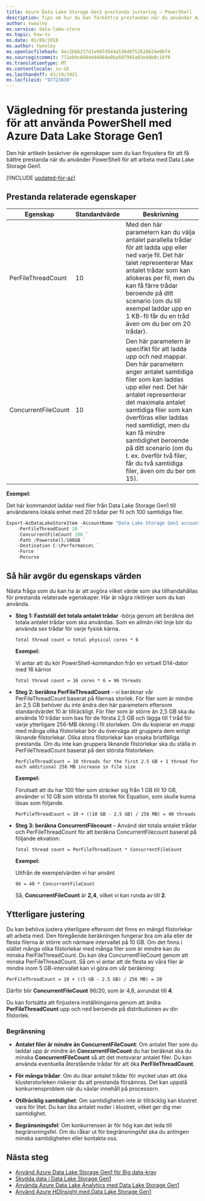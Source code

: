 ```yaml
---
title: Azure Data Lake Storage Gen1 prestanda justering – PowerShell
description: Tips om hur du kan förbättra prestandan när du använder Azure PowerShell med Azure Data Lake Storage Gen1.
author: twooley
ms.service: data-lake-store
ms.topic: how-to
ms.date: 01/09/2018
ms.author: twooley
ms.openlocfilehash: 4ac2bbb21fd1a987d544a536d0f52628824e0bf4
ms.sourcegitcommit: 772eb9c6684dd4864e0ba507945a83e48b8c16f0
ms.translationtype: MT
ms.contentlocale: sv-SE
ms.lasthandoff: 03/19/2021
ms.locfileid: "97723838"
---
```

# <a name="performance-tuning-guidance-for-using-powershell-with-azure-data-lake-storage-gen1"></a>Vägledning för prestanda justering för att använda PowerShell med Azure Data Lake Storage Gen1

Den här artikeln beskriver de egenskaper som du kan finjustera för att få bättre prestanda när du använder PowerShell för att arbeta med Data Lake Storage Gen1.

[!INCLUDE [updated-for-az](../../includes/updated-for-az.md)]

## <a name="performance-related-properties"></a>Prestanda relaterade egenskaper

| Egenskap            | Standardvärde | Beskrivning |
|---------------------|---------|-------------|
| PerFileThreadCount  | 10      | Med den här parametern kan du välja antalet parallella trådar för att ladda upp eller ned varje fil. Det här talet representerar Max antalet trådar som kan allokeras per fil, men du kan få färre trådar beroende på ditt scenario (om du till exempel laddar upp en 1 KB-fil får du en tråd även om du ber om 20 trådar).  |
| ConcurrentFileCount | 10      | Den här parametern är specifikt för att ladda upp och ned mappar. Den här parametern anger antalet samtidiga filer som kan laddas upp eller ned. Det här antalet representerar det maximala antalet samtidiga filer som kan överföras eller laddas ned samtidigt, men du kan få mindre samtidighet beroende på ditt scenario (om du t. ex. överför två filer, får du två samtidiga filer, även om du ber om 15). |

**Exempel:**

Det här kommandot laddar ned filer från Data Lake Storage Gen1 till användarens lokala enhet med 20 trådar per fil och 100 samtidiga filer.

```PowerShell
Export-AzDataLakeStoreItem -AccountName "Data Lake Storage Gen1 account name" `
    -PerFileThreadCount 20 `
    -ConcurrentFileCount 100 `
    -Path /Powershell/100GB `
    -Destination C:\Performance\ `
    -Force `
    -Recurse
```

## <a name="how-to-determine-property-values"></a>Så här avgör du egenskaps värden

Nästa fråga som du kan ha är att avgöra vilket värde som ska tillhandahållas för prestanda relaterade egenskaper. Här är några riktlinjer som du kan använda.

* **Steg 1: Fastställ det totala antalet trådar** -börja genom att beräkna det totala antalet trådar som ska användas. Som en allmän rikt linje bör du använda sex trådar för varje fysisk kärna.

    `Total thread count = total physical cores * 6`

    **Exempel:**

    Vi antar att du kör PowerShell-kommandon från en virtuell D14-dator med 16 kärnor

    `Total thread count = 16 cores * 6 = 96 threads`

* **Steg 2: beräkna PerFileThreadCount** – vi beräknar vår PerFileThreadCount baserat på filernas storlek. För filer som är mindre än 2,5 GB behöver du inte ändra den här parametern eftersom standardvärdet 10 är tillräckligt. För filer som är större än 2,5 GB ska du använda 10 trådar som bas för de första 2,5 GB och lägga till 1 tråd för varje ytterligare 256-MB ökning i fil storleken. Om du kopierar en mapp med många olika filstorlekar bör du överväga att gruppera dem enligt liknande filstorlekar. Olika stora filstorlekar kan orsaka bristfälliga prestanda. Om du inte kan gruppera liknande filstorlekar ska du ställa in PerFileThreadCount baserat på den största filstorleken.

    `PerFileThreadCount = 10 threads for the first 2.5 GB + 1 thread for each additional 256 MB increase in file size`

    **Exempel:**

    Förutsatt att du har 100 filer som sträcker sig från 1 GB till 10 GB, använder vi 10 GB som största fil storlek för Equation, som skulle kunna läsas som följande.

    `PerFileThreadCount = 10 + ((10 GB - 2.5 GB) / 256 MB) = 40 threads`

* **Steg 3: beräkna ConcurrentFilecount** – Använd det totala antalet trådar och PerFileThreadCount för att beräkna ConcurrentFilecount baserat på följande ekvation:

    `Total thread count = PerFileThreadCount * ConcurrentFileCount`

    **Exempel:**

    Utifrån de exempelvärden vi har använt

    `96 = 40 * ConcurrentFileCount`

    Så, **ConcurrentFileCount** är **2,4**, vilket vi kan runda av till **2**.

## <a name="further-tuning"></a>Ytterligare justering

Du kan behöva justera ytterligare eftersom det finns en mängd filstorlekar att arbeta med. Den föregående beräkningen fungerar bra om alla eller de flesta filerna är större och närmare intervallet på 10 GB. Om det finns i stället många olika filstorlekar med många filer som är mindre kan du minska PerFileThreadCount. Du kan öka ConcurrentFileCount genom att minska PerFileThreadCount. Så om vi antar att de flesta av våra filer är mindre inom 5 GB-intervallet kan vi göra om vår beräkning:

`PerFileThreadCount = 10 + ((5 GB - 2.5 GB) / 256 MB) = 20`

Därför blir **ConcurrentFileCount** 96/20, som är 4,8, avrundat till **4**.

Du kan fortsätta att finjustera inställningarna genom att ändra **PerFileThreadCount** upp och ned beroende på distributionen av din filstorlek.

### <a name="limitation"></a>Begränsning

* **Antalet filer är mindre än ConcurrentFileCount**: Om antalet filer som du laddar upp är mindre än **ConcurrentFileCount** du har beräknat ska du minska **ConcurrentFileCount** så att det motsvarar antalet filer. Du kan använda eventuella återstående trådar för att öka **PerFileThreadCount**.

* **För många trådar**: Om du ökar antalet trådar för mycket utan att öka klusterstorleken riskerar du att prestanda försämras. Det kan uppstå konkurrensproblem när du växlar innehåll på processorn.

* **Otillräcklig samtidighet**: Om samtidigheten inte är tillräcklig kan klustret vara för litet. Du kan öka antalet noder i klustret, vilket ger dig mer samtidighet.

* **Begränsningsfel**: Om konkurrensen är för hög kan det leda till begränsningsfel. Om du råkar ut för begränsningsfel ska du antingen minska samtidigheten eller kontakta oss.

## <a name="next-steps"></a>Nästa steg

* [Använd Azure Data Lake Storage Gen1 för Big data-krav](data-lake-store-data-scenarios.md) 
* [Skydda data i Data Lake Storage Gen1](data-lake-store-secure-data.md)
* [Använda Azure Data Lake Analytics med Data Lake Storage Gen1](../data-lake-analytics/data-lake-analytics-get-started-portal.md)
* [Använd Azure HDInsight med Data Lake Storage Gen1](data-lake-store-hdinsight-hadoop-use-portal.md)

